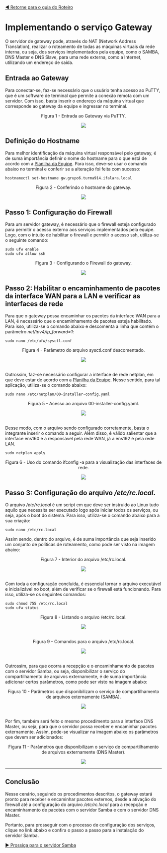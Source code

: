 [◀️ Retorne para o guia do Roteiro](https://github.com/pedrohenriquee8/projetofinal-grupo6-914/blob/main/projeto-4b-sred/roteiro/README.md)

# Implementando o serviço Gateway

O servidor de gateway pode, através do NAT (Network Address Translation), realizar o roteamento de todas as máquinas virtuais da rede interna, ou seja, dos serviços implementados pela equipe, como o SAMBA, DNS Master e DNS Slave, para uma rede externa, como a Internet, utilizando um endereço de saída.

## Entrada ao Gateway

Para conectar-se, faz-se necessário que o usuário tenha acesso ao PuTTY, que é um software de terminal que permite a conexão remota com um servidor. Com isso, basta inserir o endereço da máquina virtual que corresponde ao gateway da equipe e ingressar no terminal.

<div align="center">
<p>Figura 1 - Entrada ao Gateway via PuTTY.</p>
<img src="../images/gateway/01 - Entrada ao Gateway.png" />
</div>

## Definição do Hostname

Para melhor identificação da máquina virtual responsável pelo gateway, é de suma importância definir o nome do hostname para o que está de acordo com a [Planilha da Equipe](https://github.com/pedrohenriquee8/projetofinal-grupo6-914/blob/main/projeto-4b-sred/planilha/README.md). Para isso, deve-se usar o comando abaixo no terminal e conferir se a alteração foi feita com sucesso:

```
hostnamectl set-hostname gw.grupo6.turma914.ifalara.local
```

<div align="center">
<p>Figura 2 - Conferindo o hostname do gateway.</p>
<img src="../images/gateway/02 - Conferindo o hostname.png" />
</div>

## Passo 1: Configuração do Firewall

Para um servidor gateway, é necessário que o firewall esteja configurado para permitir o acesso externo aos serviços implementados pela equipe. Logo, com o intuito de habilitar o firewall e permitir o acesso ssh, utiliza-se o seguinte comando:

```
sudo ufw enable
sudo ufw allow ssh
```

<div align="center">
<p>Figura 3 - Configurando o Firewall do gateway.</p>
<img src="../images/gateway/03 - Configurando o Firewall.png" />
</div>

## Passo 2: Habilitar o encaminhamento de pacotes da interface WAN para a LAN e verificar as interfaces de rede

Para que o gateway possa encaminhar os pacotes da interface WAN para a LAN, é necessário que o encaminhamento de pacotes esteja habilitado. Para isso, utiliza-se o comando abaixo e descomenta a linha que contém o parâmetro _net/ipv4/ip_forward=1_:

```
sudo nano /etc/ufw/sysctl.conf
```

<div align="center">
<p>Figura 4 - Parâmetro do arquivo sysctl.conf descomentado.</p>
<img src="../images/gateway/04 - Parâmetro arquivo sysctl.png" />
</div> <br />

Outrossim, faz-se necessário configurar a interface de rede netplan, em que deve estar de acordo com a [Planilha da Equipe](https://github.com/pedrohenriquee8/projetofinal-grupo6-914/blob/main/projeto-4b-sred/planilha/README.md). Nesse sentido, para tal aplicação, utiliza-se o comando abaixo:

```
sudo nano /etc/netplan/00-installer-config.yaml
```

<div align="center">
<p>Figura 5 - Acesso ao arquivo 00-installer-config.yaml.</p>
<img src="../images/gateway/05 - Arquivo com as interfaces de rede.png " />
</div> <br />

Desse modo, com o arquivo sendo configurado corretamente, basta o integrante inserir o comando a seguir. Além disso, é válido salientar que a interface ens160 é a responsável pela rede WAN, já a ens192 é pela rede LAN.

```
sudo netplan apply
```

<div align="center">
<p>Figura 6 - Uso do comando ifconfig -a para a visualização das interfaces de rede.</p>
<img src="../images/gateway/06 - Configuração da interface de rede netplan.png" />
</div>

## Passo 3: Configuração do arquivo _/etc/rc.local_.

O arquivo _/etc/rc.local_ é um script em que deve ser instruido ao Linux tudo aquilo que necessita ser executado logo após iniciar todos os serviços, ou seja, após o boot do sistema. Para isso, utiliza-se o comando abaixo para a sua criação:

```
sudo nano /etc/rc.local
```

Assim sendo, dentro do arquivo, é de suma importância que seja inserido um conjunto de políticas de roteamento, como pode ser visto na imagem abaixo:

<div align="center">
<p>Figura 7 - Interior do arquivo /etc/rc.local.</p>
<img src="../images/gateway/07 - Configuração do arquivo rclocal.png" />
</div> <br />

Com toda a configuração concluída, é essencial tornar o arquivo executável e inicializável no boot, além de verificar se o firewall está funcionando. Para isso, utiliza-se os seguintes comandos:

```
sudo chmod 755 /etc/rc.local
sudo ufw status
```

<div align="center">
<p>Figura 8 - Listando o arquivo /etc/rc.local.</p>
<img src="../images/gateway/08 - Listando o arquivo rclocal.png" />
</div> <br />

<div align="center">
<p>Figura 9 - Comandos para o arquivo /etc/rc.local.</p>
<img src="../images/gateway/09 - Comandos para o arquivo rclocal.png" />
</div> <br />

Outrossim, para que ocorra a recepção e o encaminhamento de pacotes com o servidor Samba, ou seja, disponibilizar o serviço do compartilhamento de arquivos externamente, é de suma importância adicionar certos parâmetros, como pode ser visto na imagem abaixo:

<div align="center">
<p>Figura 10 - Parâmetros que disponibilizam o serviço de compartilhamento de arquivos externamente (SAMBA).</p>
<img src="../images/gateway/10 - Configurando para a entrada de pacotes [Samba].png" />
</div> <br />

Por fim, também será feito o mesmo procedimento para a interface DNS Master, ou seja, para que o servidor possa receber e encaminhar pacotes externamente. Assim, pode-se visualizar na imagem abaixo os parâmetros que devem ser adicionados:

<div align="center">
<p>Figura 11 - Parâmetros que disponibilizam o serviço de compartilhamento de arquivos externamente (DNS Master).</p>
<img src="../images/gateway/11 - Configurando o arquivo rclocal para a recepção de pacotes com base no servidor DNS Master.png" />
</div>

<hr />

## Conclusão

Nesse cenário, seguindo os procedimentos descritos, o gateway estará pronto para receber e encaminhar pacotes externos, desde a ativação do firewall até a configuração do arquivo _/etc/rc.local_ para a recepção e encaminhamento de pacotes com o servidor Samba e com o servidor DNS Master.

Portanto, para prosseguir com o processo de configuração dos serviços, clique no link abaixo e confira o passo a passo para a instalação do servidor Samba.

[▶️ Prossiga para o servidor Samba](https://github.com/pedrohenriquee8/projetofinal-grupo6-914/blob/main/projeto-4b-sred/roteiro/samba.md)
